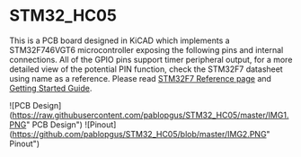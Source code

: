 # STM32_HC05
This is a PCB board designed in KiCAD which implements a STM32F746VGT6 microcontroller exposing the following pins and internal connections. All of the GPIO pins support timer peripheral output, for a more detailed view of the potential PIN function, check the STM32F7 datasheet using name as a reference. Please read [STM32F7 Reference page](https://www.st.com/en/microcontrollers-microprocessors/stm32f7-series.html) and [Getting Started Guide](https://www.st.com/resource/en/user_manual/dm00180213-getting-started-with-stm32cubef7-mcu-package-for-stm32f7-series-stmicroelectronics.pdf).


![PCB Design](https://raw.githubusercontent.com/pablopgus/STM32_HC05/master/IMG1.PNG" PCB Design")
![Pinout](https://github.com/pablopgus/STM32_HC05/blob/master/IMG2.PNG" Pinout")
